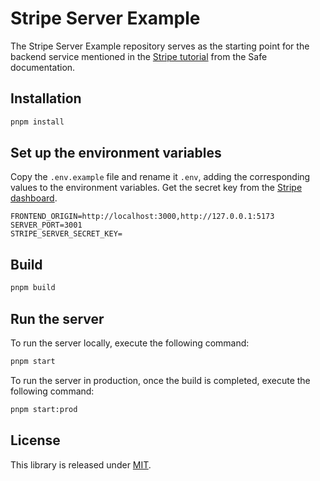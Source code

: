 # Stripe Server Example

The Stripe Server Example repository serves as the starting point for the backend service mentioned in the [Stripe tutorial](https://docs.safe.global/sdk/onramp/stripe) from the Safe documentation.

## Installation

```bash
pnpm install
```

## Set up the environment variables

Copy the `.env.example` file and rename it `.env`, adding the corresponding values to the environment variables. Get the secret key from the [Stripe dashboard](https://dashboard.stripe.com/test/apikeys).

```
FRONTEND_ORIGIN=http://localhost:3000,http://127.0.0.1:5173
SERVER_PORT=3001
STRIPE_SERVER_SECRET_KEY=
```

## Build

```bash
pnpm build
```

## Run the server

To run the server locally, execute the following command:

```bash
pnpm start
```

To run the server in production, once the build is completed, execute the following command:

```bash
pnpm start:prod
```

## License

This library is released under [MIT](https://github.com/safe-global/safe-core-sdk/tree/main/LICENSE.md).
